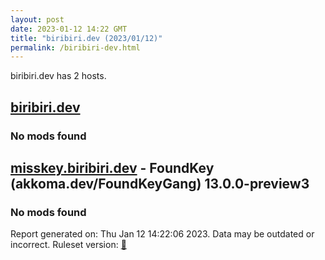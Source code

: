 ```yaml
---
layout: post
date: 2023-01-12 14:22 GMT
title: "biribiri.dev (2023/01/12)"
permalink: /biribiri-dev.html
---
```


biribiri.dev has 2 hosts.

## [biribiri.dev](https://biribiri.dev)

### No mods found

## [misskey.biribiri.dev](https://misskey.biribiri.dev) - FoundKey (akkoma.dev/FoundKeyGang) 13.0.0-preview3

### No mods found

Report generated on: Thu Jan 12 14:22:06 2023. Data may be outdated or incorrect.
Ruleset version: [🧁](/version-cupcake)
